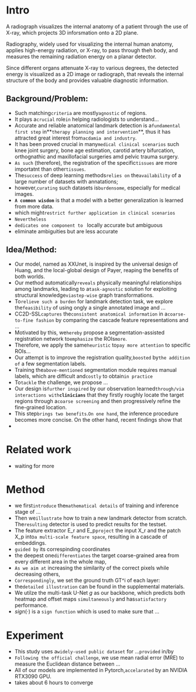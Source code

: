 # **Intro**

A radiograph visualizes the internal anatomy of a patient through the use of X-ray, which projects 3D inforsmation onto a 2D plane.

Radiography, widely used for visualizing the internal human anatomy, applies high-energy radiation, or X-ray, to pass through theh body, and measures the remaining radiation energy on a planar detector.

Since different organs attenuate X-ray to various degrees, the detected energy is visualized as a 2D image or radiograph, that reveals the internal structure of the body and provides valuable diagnostic information. 


## Background/Problem:

- Such matching`criteria` are mostly`agnostic` of regions.
- It plays a`crucial` role`in` helping radiologists to understand...
- Accurate and reliable anatomical landmark detection is a`fundamental first step` in**`therapy planning and intervention`**, thus it has attracted great interest from`acdamia and industry`.
- It has been proved crucial in many`medical clinical scenarios` such knee joint surgery, bone age estimation, carotid artery bifurcation, orthognathic and maxillofacial surgeries amd pelvic trauma surgery.
- `As such` (therefore), the registration of the specific`tissues` are more importatnt than other`tissues`.
- The`success` of deep learning methods`relies on` the`availability` of a large number of datasets with annatations;
- however,`curating` such datasets is`burdensome`, especially for medical images.
- **`A common wisdom`** is that a model with a better generalization is learned from more data.
- which might`restrict further application in clinical scenarios`
- `Nevertheless`
- `dedicates one component to ` locally accurate but ambiguous
- eliminate ambiguities but are less accurate

## Idea/Method:

- Our model, named as XXUnet, is inspired by the universal design of Huang, and the local-global design of Payer, reaping the benefits of both worlds.
- Our method automatically`reveals` physically meaningful relationships among landmarks, leading to a`task-agnostic` solution for exploiting structural knowledge`viastep-wise` graph transformations.
- To`relieve such a burden` for landmark detection task, we explore the`feasibility` of using ongly a single annotated image and ...
- CC2D-SSL`captures` the`consistent anatomical information` in a`coarse-to-fine fashion` by comparing the cascade feature representations and ...
- Motivated by this, we`hereby` propose a segmentation-assisted registration network to`emphasize` the ROIs`more`.
- Therefore, we apply the same`heuristic` to`pay more attention` to specific ROIs...
- Our attempt is to improve the registration quality,`boosted` by`the addition of` a few segmentation labels.
- Training the`above-mentioned` segmentation module requires manual labels, which are difficult and`costly` to obtain`in practice`
- To`tackle` the challenge, we propose ...
- Our design is`further inspired` by our observation learned`through/via interactions with`**`clinicians`** that they firstly roughly locate the target regions through a`coarse screening` and then progressively refine the fine-grained location.
- This step`brings two benefits`.`On one hand`, the inference procedure becomes more concise. On the other hand, recent findings show that
-

# Related work

- waiting for more

# Method

- we first`introduce` the`mathematical details` of training and inference stage of ...
- Then we`illustrate` how to train a new landmark detector from scratch. The`resulting` detector is used to predict results for the testset.
- The feature extractor E_r and E_p`project` the input X_r and the patch X_p into`a multi-scale feature space`, resulting in a cascade of embeddings.
- `guided by` its correspinding coordinates
- the deepest one`differentiates` the target coarse-grained area from every different area in the whole map,
- `As we aim at` increasing the similarity of the correct pixels while decreasing others,
- `Correspondingly`, we set the ground truth GT^i of each layer:
- the`detailed illustration` can be found in the supplemental materials.
- We utilze the multi-task U-Net $g$ as our backbone, which predicts both heatmap and offset maps `simultaneously` and has`satisfactory` performance.
- $sign(\cdot)$ is a `sign function` which is used to make sure that ...

# Experiment

- This study uses a`widely-used public dataset` for ...`provided` in/by
- `Following the official challenge`, we use mean radial error (MRE) to measure the Euclidean distance between ...
- All of our models are implemented in Pytorch,`accelarated` by an NVIDIA RTX3090 GPU.
- takes about 6 hours to converge

